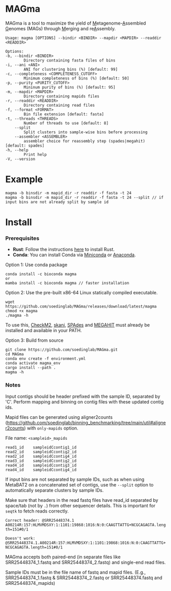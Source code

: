 # MAGma
MAGma is a tool to maximize the yield of <u>M</u>etagenome-<u>A</u>ssembled <u>G</u>enomes (MAGs) through <u>M</u>erging and re<u>A</u>ssembly.

    Usage: magma [OPTIONS] --bindir <BINDIR> --mapdir <MAPDIR> --readdir <READDIR>

    Options:
    -b, --bindir <BINDIR>
            Directory containing fasta files of bins
    -i, --ani <ANI>
            ANI for clustering bins (%) [default: 99]
    -c, --completeness <COMPLETENESS_CUTOFF>
            Minimum completeness of bins (%) [default: 50]
    -p, --purity <PURITY_CUTOFF>
            Mininum purity of bins (%) [default: 95]
    -m, --mapdir <MAPDIR>
            Directory containing mapids files
    -r, --readdir <READDIR>
            Directory containing read files
    -f, --format <FORMAT>
            Bin file extension [default: fasta]
    -t, --threads <THREADS>
            Number of threads to use [default: 8]
        --split
            Split clusters into sample-wise bins before processing
        --assembler <ASSEMBLER>
            assembler choice for reassembly step (spades|megahit) [default: spades]
    -h, --help
            Print help
    -V, --version


# Example

    magma -b binsdir -m mapid_dir -r readdir -f fasta -t 24
    magma -b binsdir -m mapid_dir -r readdir -f fasta -t 24 --split // if input bins are not already split by sample id 



# Install
### Prerequisites

- **Rust**: Follow the instructions [here](https://www.rust-lang.org/tools/install) to install Rust.
- **Conda**: You can install Conda via [Miniconda](https://docs.conda.io/en/latest/miniconda.html) or [Anaconda](https://www.anaconda.com/products/distribution).

Option 1: Use conda package

    conda install -c bioconda magma
    or
    mamba install -c bioconda magma // faster installation

Option 2: Use the pre-built x86-64 Linux statically compiled executable. 

    wget https://github.com/soedinglab/MAGma/releases/download/latest/magma
    chmod +x magma
    ./magma -h

To use this, [CheckM2](https://github.com/chklovski/CheckM2), [skani](https://github.com/bluenote-1577/skani), [SPAdes](https://github.com/ablab/spades) and [MEGAHIT](https://github.com/voutcn/megahit) must already be installed and available in your PATH.

Option 3: Build from source

    git clone https://github.com/soedinglab/MAGma.git
    cd MAGma
    conda env create -f environment.yml
    conda activate magma_env
    cargo install --path . 
    magma -h



### Notes
Input contigs should be header prefixed with the sample ID, separated by 'C'. Perform mapping and binning on contig files with these updated contig ids.

Mapid files can be generated using aligner2counts (https://github.com/soedinglab/binning_benchmarking/tree/main/util#aligner2counts) with `only-mapids` option.

File name: `<sampleid>_mapids`
```
read1_id    sampleidCcontig1_id
read2_id    sampleidCcontig2_id
read2_id    sampleidCcontig4_id
read3_id    sampleidCcontig2_id
read4_id    sampleidCcontig3_id
read4_id    sampleidCcontig4_id
```

If input bins are not separated by sample IDs, such as when using MetaBAT2 on a concatenated set of contigs, use the `--split` option to automatically separate clusters by sample IDs.

Make sure that headers in the read fastq files have read_id separated by space/tab (not by `.`) from other sequencer details. This is important for `seqtk` to fetch reads correctly.

`Correct header: @SRR25448374.1 A00214R:157:HLMVMDSXY:1:1101:19868:1016:N:0:CAAGTTATTG+NCGCAGAGTA.length=151#0/1`

`Doesn't work: @SRR25448374.1.A00214R:157:HLMVMDSXY:1:1101:19868:1016:N:0:CAAGTTATTG+NCGCAGAGTA.length=151#0/1`

MAGma accepts both paired-end (in separate files like SRR25448374_1.fastq and SRR25448374_2.fastq) and single-end read files.

Sample IDs must be in the file name of fastq and mapid files. (E.g., SRR25448374_1.fastq & SRR25448374_2.fastq or SRR25448374.fastq and SRR25448374_mapids)
